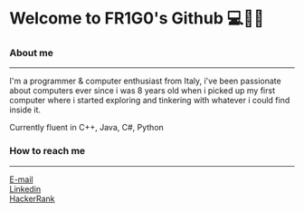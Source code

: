 # Welcome to **FR1G0**'s Github 💻🕵️‍♂️

### About me
---
I'm a programmer & computer enthusiast from Italy, i've been passionate about computers ever since i was 8 years old when i picked up my first computer where i started exploring and tinkering with whatever i could find inside it.


Currently fluent in C++, Java, C#, Python

### How to reach me
----

[E-mail](mailto:josephfrgg@gmail.com)<br>
[Linkedin](https://www.linkedin.com/in/joseph-frigo-877b75199/)<br>
[HackerRank](https://www.hackerrank.com/FR1G0)<br>






<!---
FR1G0/FR1G0 is a ✨ special ✨ repository because its `README.md` (this file) appears on your GitHub profile.
You can click the Preview link to take a look at your changes.
--->
